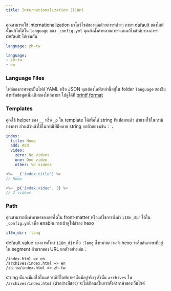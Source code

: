 ```yaml
---
title: Internationalization (i18n)
---
```

คุณสามารถใช้ internationalization มาโชว์ไซต์ของคุณด้วยภาษาต่างๆ ภาษา dafault 
ของไซต์นั้นแก้ไขได้ใน  `language` ของ `_config.yml` 
คุณยังตั้งค่าหลายภาษาและแก้ไขลำดับของภาษา default ได้เช่นกัน

``` yaml
language: zh-tw

language:
- zh-tw
- en
```

### Language Files

ไฟล์ของภาษาจะเป็นไฟล์ YAML หรือ JSON คุณต้องไลฟ์เหล่านี้อยู่ใน folder 
`language` ของธีม สำหรับข้อมูลเพิ่มเติมของไฟล์ภาษา ไปดูได้ท่ี [printf format](https://github.com/alexei/sprintf.js)

### Templates

คุณใช้ helper ของ `__` หรือ `_p` ใน template ได้เพื่อได้  string ท่ีแปลมาแล้ว
 ตัวแรกใช้ในกรณีทางการ ส่วนตัวหลังใช้ในกรณีท่ีมีหลาย string ยกตัวอย่างเช่น：
、
``` yaml en.yml
index:
  title: Home
  add: Add
  video:
    zero: No videos
    one: One video
    other: %d videos
```

``` js
<%= __('index.title') %>
// Home

<%= _p('index.video', 3) %>
// 3 videos
```

### Path

คุณสามารถตั้งค่าภาษาของเพจได้ใน front-matter หรือแก้ไขการตั้งค่า  `i18n_dir` 
ได้ใน `_config.yml` เพื่อ enable การเฝ้าดูไฟล์ของ hexo

``` yaml
i18n_dir: :lang
```

default value ของการตั้งค่า  `i18n_dir` คือ `:lang` ซึ่งหมายความว่า hexo 
จะสืบค้นภาษาท่ีอยู่ใน segment ตัวแรกของ URL ยกตัวอย่างเช่น：


``` plain
/index.html => en
/archives/index.html => en
/zh-tw/index.html => zh-tw
```

string นั้นจะมีผลได้ในแต่กรณีท่ีไลฟ์ภาษานั้นมีอยู่จริงๆ ดังนั้น `archives` ใน
 `/archives/index.html` (ตัวอย่างท่ีสอง) จะไม่เกิดผลในการตั้งค่าภาษาของเว็บไซต์


